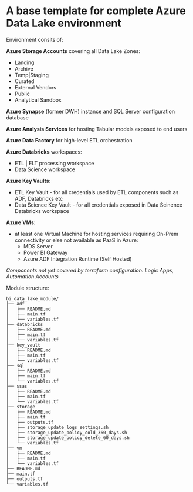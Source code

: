 # A base template for complete Azure Data Lake environment

Environment consits of:

**Azure Storage Accounts** covering all Data Lake Zones:
- Landing
- Archive
- Temp|Staging
- Curated
- External Vendors
- Public
- Analytical Sandbox

**Azure Synapse** (former DWH) instance and SQL Server configuration database

**Azure Analysis Services** for hosting Tabular models exposed to end users

**Azure Data Factory** for high-level ETL orchestration

**Azure Databricks** workspaces:
- ETL | ELT processing workspace
- Data Science workspace

**Azure Key Vaults**:
- ETL Key Vault - for all credentials used by ETL components such as ADF, Databricks etc
- Data Science Key Vault - for all credentials exposed in Data Scinence Databricks workspace

**Azure VMs**:
- at least one Virtual Machine for hosting services requiring On-Prem connectivity or else not available as PaaS in Azure:
    - MDS Server
    - Power BI Gateway
    - Azure ADF Integration Runtime (Self Hosted)

*Components not yet covered by terraform configuration: Logic Apps, Automation Accounts*

Module structure:
```
bi_data_lake_module/
├── adf
│   ├── README.md
│   ├── main.tf
│   └── variables.tf
├── databricks
│   ├── README.md
│   ├── main.tf
│   └── variables.tf
├── key_vault
│   ├── README.md
│   ├── main.tf
│   └── variables.tf
├── sql
│   ├── README.md
│   ├── main.tf
│   └── variables.tf
├── ssas
│   ├── README.md
│   ├── main.tf
│   └── variables.tf
├── storage
│   ├── README.md
│   ├── main.tf
│   ├── outputs.tf
│   ├── storage_update_logs_settings.sh
│   ├── storage_update_policy_cold_360_days.sh
│   ├── storage_update_policy_delete_60_days.sh
│   └── variables.tf
├── vm
│   ├── README.md
│   ├── main.tf
│   └── variables.tf
├── README.md
├── main.tf
├── outputs.tf
└── variables.tf

```